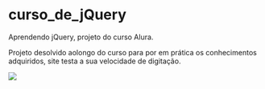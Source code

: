 # curso_de_jQuery
Aprendendo jQuery, projeto do curso Alura.

Projeto desolvido aolongo do curso para por em prática os conhecimentos adquiridos, site testa a sua velocidade de digitação.

<img src="https://github.com/jessicaperuggia/curso_de_jQuery/blob/master/exemplo.png">
